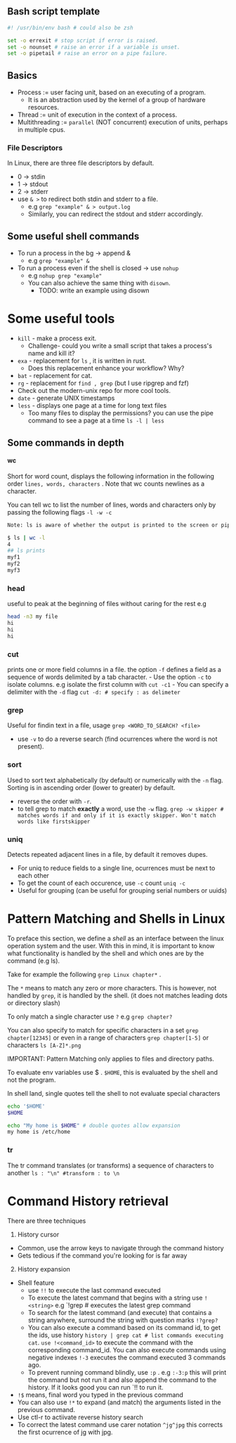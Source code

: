 ## Bash script template

```bash
#! /usr/bin/env bash # could also be zsh

set -o errexit # stop script if error is raised.
set -o nounset # raise an error if a variable is unset.
set -o pipetail # raise an error on a pipe failure.
```

## Basics

- Process := user facing unit, based on an executing of a program.
	- It is an abstraction used by the kernel of a group of hardware resources.
- Thread := unit of execution in the context of a process.
- Multithreading :=  `parallel` (NOT concurrent) execution of units, perhaps in multiple cpus.

### File Descriptors
In Linux, there are three file descriptors by default.
- 0 -> stdin
- 1 -> stdout
- 2 -> stderr 
- use `& >` to redirect both stdin and stderr to a file.
	- e.g `grep "example" & > output.log`
	- Similarly, you can redirect the stdout and stderr accordingly.
## Some useful shell commands
- To run a process in the bg -> append & 
	- e.g `grep "example" &`
- To run a process even if the shell is closed -> use `nohup`
	- e.g `nohup grep "example"` 
	- You can also achieve the same thing with `disown`.
		- TODO: write an example using disown
# Some useful tools 
- `kill` - make a process exit.
	- Challenge- could you write a small script that takes a process's name and kill it?
- `exa` - replacement for `ls` , it is written in rust.
	- Does this replacement enhance your workflow? Why?
- `bat` - replacement for cat.
- `rg` - replacement for `find , grep` (but I use ripgrep and fzf)
- Check out the modern-unix repo for more cool tools.
-  `date` - generate UNIX timestamps
- `less` - displays one page at a time for long text files
	- Too many files to display the permissions? you can use the pipe command to see a page at a time `ls -l | less`

## Some commands in depth
#### wc
Short for word count, displays the following information in the following order `lines, words, characters` . Note that wc counts newlines as a character.

You can tell wc to list the number of lines, words and characters only by passing the following flags `-l -w -c`

```bash
Note: ls is aware of whether the output is printed to the screen or piped. When piped, the output is formatted in a single column

$ ls | wc -l
4 
## ls prints
myf1
myf2
myf3

```

### head
useful to peak at the beginning of files without caring for the rest e.g 
``` bash
head -n3 my file
hi
hi
hi
```

### cut
prints one or more field columns in a file. the option `-f` defines a field as a sequence of words delimited by a tab character.
	- Use the option `-c` to isolate columns. e.g isolate the first column with `cut -c1`
	- You can specify a delimiter with the `-d` flag `cut -d: # specify : as delimeter`

### grep
Useful for findin text in a file, usage `grep <WORD_TO_SEARCH? <file>`
- use `-v` to do a reverse search (find ocurrences where the word is not present).
### sort 
Used to sort text alphabetically (by default) or numerically with the `-n` flag. Sorting is in ascending order (lower to greater) by default.
- reverse the order with `-r`.
- to tell grep to match **exactly** a word, use the `-w` flag. `grep -w skipper # matches words if and only if it is exactly skipper. Won't match words like firstskipper`  
### uniq
Detects repeated adjacent lines in a file, by default it removes dupes.
- For uniq to reduce fields to a single line, ocurrences must be next to each other
- To get the count of each occurence, use `-c` count `uniq -c `
- Useful for grouping (can be useful for grouping serial numbers or uuids)

# Pattern Matching and Shells in Linux
To preface this section, we define a _shell_ as an interface between the linux operation system and the user.
With this in mind, it is important to know what functionality is handled by the shell and which ones are by the command (e.g ls).

Take for example the following `grep Linux chapter*` . 

The `*` means to match any zero or more characters. This is however, not handled by `grep`, it is handled by the shell.  (it does not matches leading dots or directory slash)

To only match a single character use `?` e.g `grep chapter?`

You can also specify to match for specific characters in a set `grep chapter[12345]`
or even in a range of characters `grep chapter[1-5]` or characters `ls [A-Z]*.png`

IMPORTANT: Pattern Matching only applies to files and directory paths.

To evaluate env variables use $ . `$HOME`, this is evaluated by the shell and not the program.

In shell land, single quotes tell the shell to not evaluate special characters 
```bash
echo '$HOME'
$HOME

echo "My home is $HOME" # double quotes allow expansion
my home is /etc/home

```
### tr 
The tr command translates (or transforms) a sequence of characters to another `ls : "\n" #transform : to \n`

# Command History retrieval
There are three techniques
1. History cursor
- Common, use the arrow keys to navigate through the command history
- Gets tedious if the command you're looking for is far away

2. History expansion
- Shell feature
	- use `!!` to execute the last command executed
	- To execute the latest command that begins with a string use `!<string>` e.g `!grep # executes the latest grep command
	- To  search for the latest command (and execute) that contains a string anywhere, surround the string with question marks `!?grep?`
	- You can also execute a command based on its command id, to get the ids, use history `history | grep cat # list commands executing cat`. `use !<command_id>` to execute the command with the corresponding command_id. You can also execute commands using negative indexes `!-3` executes the command executed 3 commands ago.
	- To prevent running command blindly, use `:p` . e.g `:-3:p` this will print the command but not run it and also append the command to the history. If it looks good you can run `!! to run it.
- `!$` means, final word you typed in the previous command 
- You can also use `!*` to expand (and match) the arguments listed in the previous command.
- Use ctl-r to actiivate reverse history search
- To correct the latest command use carer notation `^jg^jpg` this corrects the first ocurrence of jg with jpg.